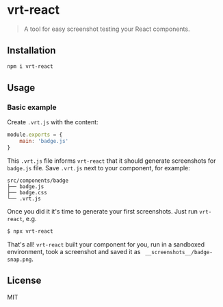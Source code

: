 # vrt-react

> A tool for easy screenshot testing your React components.

## Installation

```sh
npm i vrt-react
```

## Usage

### Basic example

Create `.vrt.js` with the content:

```js
module.exports = {
    main: 'badge.js'
}
```

This `.vrt.js` file informs `vrt-react` that it should generate screenshots for `badge.js` file. Save `.vrt.js` next to your component, for example:

```
src/components/badge
├── badge.js
├── badge.css
└── .vrt.js
```

Once you did it it's time to generate your first screenshots. Just run `vrt-react`, e.g.

```sh
$ npx vrt-react 
```

That's all! `vrt-react` built your component for you, run in a sandboxed environment, took a screenshot and saved it as ` __screenshots__/badge-snap.png`.

## License

MIT
